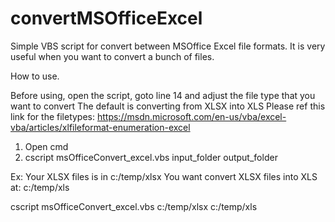 # convertMSOfficeExcel
Simple VBS script for convert between MSOffice Excel file formats.
It is very useful when you want to convert a bunch of files.

How to use.

Before using, open the script, goto line 14 and adjust the file type that you want to convert
The default is converting from XLSX into XLS
Please ref this link for the filetypes: https://msdn.microsoft.com/en-us/vba/excel-vba/articles/xlfileformat-enumeration-excel

1. Open cmd
2. cscript msOfficeConvert_excel.vbs input_folder output_folder

Ex: 
Your XLSX files is in c:/temp/xlsx
You want convert XLSX files into XLS at: c:/temp/xls

cscript msOfficeConvert_excel.vbs  c:/temp/xlsx c:/temp/xls




